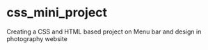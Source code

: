 # css_mini_project
Creating a CSS and HTML based project on Menu bar and design in photography website
